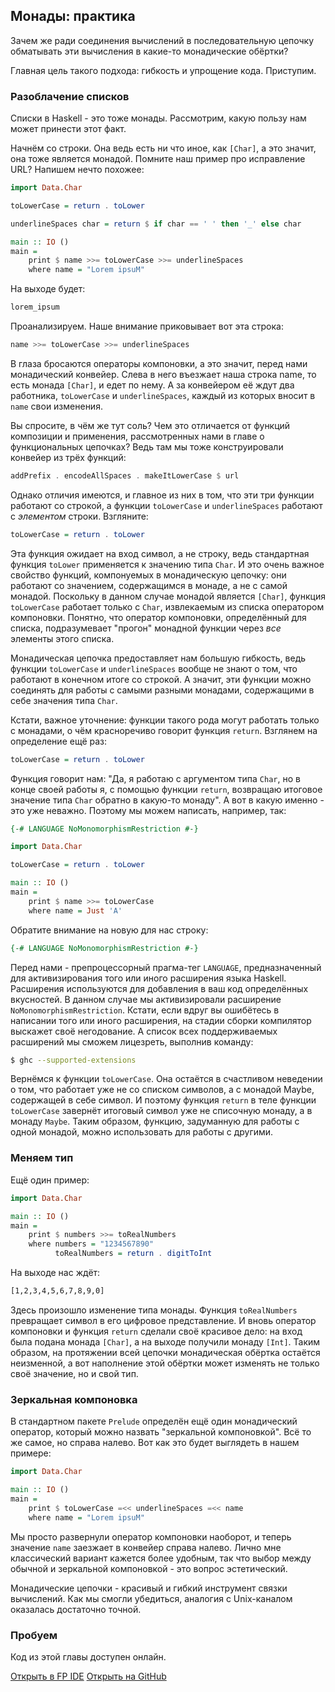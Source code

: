 Монады: практика
----------------

Зачем же ради соединения вычислений в последовательную цепочку обматывать эти вычисления в какие-то монадические обёртки?

Главная цель такого подхода: гибкость и упрощение кода. Приступим.

### Разоблачение списков

Списки в Haskell - это тоже монады. Рассмотрим, какую пользу нам может принести этот факт.

Начнём со строки. Она ведь есть ни что иное, как `[Char]`, а это значит, она тоже является монадой. Помните наш пример про исправление URL? Напишем нечто похожее:

```haskell
import Data.Char 

toLowerCase = return . toLower

underlineSpaces char = return $ if char == ' ' then '_' else char

main :: IO ()
main =
    print $ name >>= toLowerCase >>= underlineSpaces
    where name = "Lorem ipsuM"
```

На выходе будет:

```bash
lorem_ipsum
```

Проанализируем. Наше внимание приковывает вот эта строка:

```haskell
name >>= toLowerCase >>= underlineSpaces
```

В глаза бросаются операторы компоновки, а это значит, перед нами монадический конвейер. Слева в него въезжает наша строка name, то есть монада `[Char]`, и едет по нему. А за конвейером её ждут два работника, `toLowerCase` и `underlineSpaces`, каждый из которых вносит в `name` свои изменения.

Вы спросите, в чём же тут соль? Чем это отличается от функций композиции и применения, рассмотренных нами в главе о функциональных цепочках? Ведь там мы тоже конструировали конвейер из трёх функций:

```haskell
addPrefix . encodeAllSpaces . makeItLowerCase $ url
```

Однако отличия имеются, и главное из них в том, что эти три функции работают со строкой, а функции `toLowerCase` и `underlineSpaces` работают с _элементом_ строки. Взгляните:

```haskell
toLowerCase = return . toLower
```

Эта функция ожидает на вход символ, а не строку, ведь стандартная функция `toLower` применяется к значению типа `Char`. И это очень важное свойство функций, компонуемых в монадическую цепочку: они работают со значением, содержащимся в монаде, а не с самой монадой. Поскольку в данном случае монадой является `[Char]`, функция `toLowerCase` работает только с `Char`, извлекаемым из списка оператором компоновки. Понятно, что оператор компоновки, определённый для списка, подразумевает "прогон" монадной функции через _все_ элементы этого списка.

Монадическая цепочка предоставляет нам большую гибкость, ведь функции `toLowerCase` и `underlineSpaces` вообще не знают о том, что работают в конечном итоге со строкой. А значит, эти функции можно соединять для работы с самыми разными монадами, содержащими в себе значения типа `Char`.

Кстати, важное уточнение: функции такого рода могут работать только с монадами, о чём красноречиво говорит функция `return`. Взглянем на определение ещё раз:

```haskell
toLowerCase = return . toLower
```

Функция говорит нам: "Да, я работаю с аргументом типа `Char`, но в конце своей работы я, с помощью функции `return`, возвращаю итоговое значение типа `Char` обратно в какую-то монаду". А вот в какую именно - это уже неважно. Поэтому мы можем написать, например, так:

```haskell
{-# LANGUAGE NoMonomorphismRestriction #-}

import Data.Char

toLowerCase = return . toLower

main :: IO ()
main =
    print $ name >>= toLowerCase
    where name = Just 'A'
```

Обратите внимание на новую для нас строку:

```haskell
{-# LANGUAGE NoMonomorphismRestriction #-}
```

Перед нами - препроцессорный прагма-тег `LANGUAGE`, предназначенный для активизирования того или иного расширения языка Haskell. Расширения используются для добавления в ваш код определённых вкусностей. В данном случае мы активизировали расширение `NoMonomorphismRestriction`. Кстати, если вдруг вы ошибётесь в написании того или иного расширения, на стадии сборки компилятор выскажет своё негодование. А список всех поддерживаемых расширений мы сможем лицезреть, выполнив команду:

```bash
$ ghc --supported-extensions
```

Вернёмся к функции `toLowerCase`. Она остаётся в счастливом неведении о том, что работает уже не со списком символов, а с монадой Maybe, содержащей в себе символ. И поэтому функция `return` в теле функции `toLowerCase` завернёт итоговый символ уже не списочную монаду, а в монаду `Maybe`. Таким образом, функцию, задуманную для работы с одной монадой, можно использовать для работы с другими.

### Меняем тип

Ещё один пример:

```haskell
import Data.Char

main :: IO ()
main =
    print $ numbers >>= toRealNumbers
    where numbers = "1234567890"
          toRealNumbers = return . digitToInt
```

На выходе нас ждёт:

```bash
[1,2,3,4,5,6,7,8,9,0]
```

Здесь произошло изменение типа монады. Функция `toRealNumbers` превращает символ в его цифровое представление. И вновь оператор компоновки и функция `return` сделали своё красивое дело: на вход была подана монада `[Char]`, а на выходе получили монаду `[Int]`. Таким образом, на протяжении всей цепочки монадическая обёртка остаётся неизменной, а вот наполнение этой обёртки может изменять не только своё значение, но и свой тип.

### Зеркальная компоновка

В стандартном пакете `Prelude` определён ещё один монадический оператор, который можно назвать "зеркальной компоновкой". Всё то же самое, но справа налево. Вот как это будет выглядеть в нашем примере:

```haskell
import Data.Char

main :: IO ()
main =
    print $ toLowerCase =<< underlineSpaces =<< name
    where name = "Lorem ipsuM"
```

Мы просто развернули оператор компоновки наоборот, и теперь значение `name` заезжает в конвейер справа налево. Лично мне классический вариант кажется более удобным, так что выбор между обычной и зеркальной компоновкой - это вопрос эстетический.

Монадические цепочки - красивый и гибкий инструмент связки вычислений. Как мы смогли убедиться, аналогия с Unix-каналом оказалась достаточно точной.

### Пробуем

Код из этой главы доступен онлайн.

<span><a href="https://www.fpcomplete.com/ide?title=monads-practice&paste=https://raw.githubusercontent.com/denisshevchenko/ohaskell-code/master/code/delicious/monads-practice/Main.hs" class="fpcomplete_code" target="_blank">Открыть в FP IDE</a></span>
<span class="buttons_space"></span>
<span><a href="https://github.com/denisshevchenko/ohaskell-code/blob/master/code/delicious/monads-practice/Main.hs" class="github_code" target="_blank">Открыть на GitHub</a></span>

